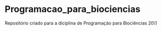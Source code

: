 # Programacao_para_biociencias
Repositório criado para a diciplina de Programação para Biociências 20\1
